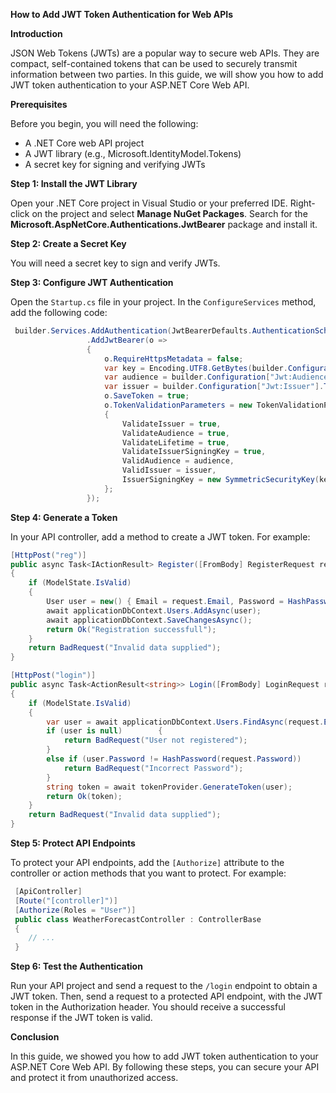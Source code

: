 **How to Add JWT Token Authentication for Web APIs**

**Introduction**

JSON Web Tokens (JWTs) are a popular way to secure web APIs. They are compact, self-contained tokens that can be used to securely transmit information between two parties. In this guide, we will show you how to add JWT token authentication to your ASP.NET Core Web API.

**Prerequisites**

Before you begin, you will need the following:

* A .NET Core web API project
* A JWT library (e.g., Microsoft.IdentityModel.Tokens)
* A secret key for signing and verifying JWTs

**Step 1: Install the JWT Library**

Open your .NET Core project in Visual Studio or your preferred IDE. Right-click on the project and select **Manage NuGet Packages**. Search for the **Microsoft.AspNetCore.Authentications.JwtBearer** package and install it.

**Step 2: Create a Secret Key**

You will need a secret key to sign and verify JWTs. 

**Step 3: Configure JWT Authentication**

Open the `Startup.cs` file in your project. In the `ConfigureServices` method, add the following code:

```csharp
 builder.Services.AddAuthentication(JwtBearerDefaults.AuthenticationScheme)
                 .AddJwtBearer(o =>
                 {
                     o.RequireHttpsMetadata = false;
                     var key = Encoding.UTF8.GetBytes(builder.Configuration["Jwt:SecretKey"]);
                     var audience = builder.Configuration["Jwt:Audience"].ToString();
                     var issuer = builder.Configuration["Jwt:Issuer"].ToString();
                     o.SaveToken = true;
                     o.TokenValidationParameters = new TokenValidationParameters
                     {
                         ValidateIssuer = true,
                         ValidateAudience = true,
                         ValidateLifetime = true,
                         ValidateIssuerSigningKey = true,
                         ValidAudience = audience,
                         ValidIssuer = issuer,
                         IssuerSigningKey = new SymmetricSecurityKey(key)
                     };
                 });   
```

**Step 4: Generate a Token**

In your API controller, add a method to create a JWT token. For example:

```csharp
[HttpPost("reg")]
public async Task<IActionResult> Register([FromBody] RegisterRequest request)
{
    if (ModelState.IsValid)
    {
        User user = new() { Email = request.Email, Password = HashPassword(request.Password) };
        await applicationDbContext.Users.AddAsync(user);
        await applicationDbContext.SaveChangesAsync();
        return Ok("Registration successfull");
    }
    return BadRequest("Invalid data supplied");
}

[HttpPost("login")]
public async Task<ActionResult<string>> Login([FromBody] LoginRequest request)
{
    if (ModelState.IsValid)
    {
        var user = await applicationDbContext.Users.FindAsync(request.Email);
        if (user is null)        {
            return BadRequest("User not registered");
        }
        else if (user.Password != HashPassword(request.Password))        {
            return BadRequest("Incorrect Password");
        }
        string token = await tokenProvider.GenerateToken(user);
        return Ok(token);
    }
    return BadRequest("Invalid data supplied");
}
```

**Step 5: Protect API Endpoints**

To protect your API endpoints, add the `[Authorize]` attribute to the controller or action methods that you want to protect. For example:

```csharp
 [ApiController]
 [Route("[controller]")]
 [Authorize(Roles = "User")]
 public class WeatherForecastController : ControllerBase
 {
    // ...
 }
```

**Step 6: Test the Authentication**

Run your API project and send a request to the `/login` endpoint to obtain a JWT token. Then, send a request to a protected API endpoint, with the JWT token in the Authorization header. You should receive a successful response if the JWT token is valid.

**Conclusion**

In this guide, we showed you how to add JWT token authentication to your ASP.NET Core Web API. By following these steps, you can secure your API and protect it from unauthorized access.
